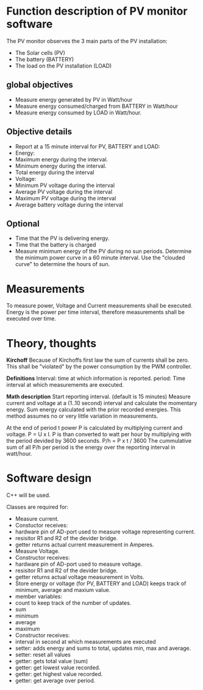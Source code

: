 # Function description of PV monitor software

The PV monitor observes the 3 main parts of the PV installation:
- The Solar cells (PV)
- The battery (BATTERY)
- The load on the PV installation (LOAD)

## global objectives

- Measure energy generated by PV in Watt/hour
- Measure energy consumed/charged from BATTERY in Watt/hour
- Measure energy consumed by LOAD in Watt/hour.

## Objective details

- Report at a 15 minute interval for PV, BATTERY and LOAD:
 - Energy:
  - Maximum energy during the interval.
  - Minimum energy during the interval.
  - Total energy during the interval
 - Voltage:
  - Minimum PV voltage during the interval
  - Average PV voltage during the interval
  - Maximum PV voltage during the interval
  - Average battery voltage during the interval

## Optional

- Time that the PV is delivering energy.
- Time that the battery is charged
- Measure minimum energy of the PV during no sun periods. Determine the minimum power curve in a 60 minute interval. Use the "clouded curve" to determine the hours of sun. 

# Measurements

To measure power, Voltage and Current measurements shall be executed. Energy is the power per time interval, therefore measurements shall be executed over time.

# Theory, thoughts

**Kirchoff** Because of Kirchoffs first law the sum of currents shall be zero. This shall be "violated" by the power consumption by the PWM controller.

**Definitions**
Interval: time at which information is reported.
period: Time interval at which measurememts are executed.

**Math description**
Start reporting interval. (default is 15 minutes)
Measure current and voltage at a (1..10 second) interval and calculate the momentary energy.
Sum energy calculated with the prior recorded energies.
This method assumes no or very little variation in measurements.

At the end of period t power P is calculated by multiplying current and voltage. P = U x I.
P is than converted to watt per hour by multiplying with the period devided by 3600 seconds. P/h = P x t / 3600
The cummulative sum of all P/h per period is the energy over the reporting interval in watt/hour.

# Software design

C++ will be used.

Classes are required for:
- Measure current. 
 - Constuctor receives:
  - hardware pin of AD-port used to measure voltage representing current. 
  - resisitor R1 and R2 of the devider bridge.
 - getter returns actual current measurement in Amperes.
- Measure Voltage. 
 - Constructor receives:
  - hardware pin of AD-port used to measure voltage. 
  - resisitor R1 and R2 of the devider bridge.
 - getter returns actual voltage measurement in Volts.
- Store energy or voltage (for PV, BATTERY and LOAD) keeps track of minimum, average and maxium value. 
 - member variables:
  - count to keep track of the number of updates.
  - sum
  - minimum
  - average
  - maximum
 - Constructor receives:
  - interval in second at which measurements are executed
 - setter: adds energy and sums to total, updates min, max and average.
 - setter: reset all values
 - getter: gets total value (sum)
 - getter: get lowest value recorded.
 - getter: get highest value recorded.
 - getter: get average over period.